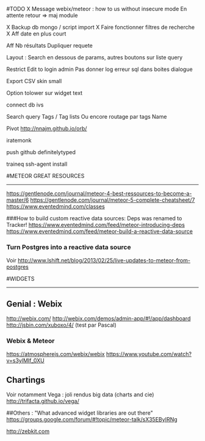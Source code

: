 #TODO
X Message webix/meteor : how to us without insecure mode
  En attente retour => maj module

X Backup db mongo / script import
X Faire fonctionner filtres de recherche
X Aff date en plus court

Aff Nb résultats
Dupliquer requete


Layout : Search en dessous de params, autres boutons sur liste query

Restrict Edit to login admin
Pas donner log erreur sql dans boites dialogue

Export CSV
skin small

Option tolower sur widget text

connect db ivs

Search query
  Tags / Tag lists
  Ou encore routage par tags
  Name

Pivot
  http://nnajm.github.io/orb/

iratemonk

push github definitelytyped

traineq
  ssh-agent
  install

#METEOR GREAT RESOURCES
***********************
https://gentlenode.com/journal/meteor-4-best-ressources-to-become-a-master/6
https://gentlenode.com/journal/meteor-5-complete-cheatsheet/7
https://www.eventedmind.com/classes

###How to build custom reactive data sources:
Deps was renamed to Tracker!
https://www.eventedmind.com/feed/meteor-introducing-deps
https://www.eventedmind.com/feed/meteor-build-a-reactive-data-source

### Turn Postgres into a reactive data source
Voir http://www.lshift.net/blog/2013/02/25/live-updates-to-meteor-from-postgres

#WIDGETS
********

## Genial : Webix
http://webix.com/
http://webix.com/demos/admin-app/#!/app/dashboard
http://jsbin.com/xuboxo/4/ (test par Pascal)

### Webix & Meteor
https://atmospherejs.com/webix/webix
https://www.youtube.com/watch?v=s3ylMIf_0XU

## Chartings
Voir notamment Vega : joli rendus big data (charts and cie)
http://trifacta.github.io/vega/

##Others :
"What advanced widget libraries are out there"
https://groups.google.com/forum/#!topic/meteor-talk/sX35EByIRNg

http://zebkit.com
